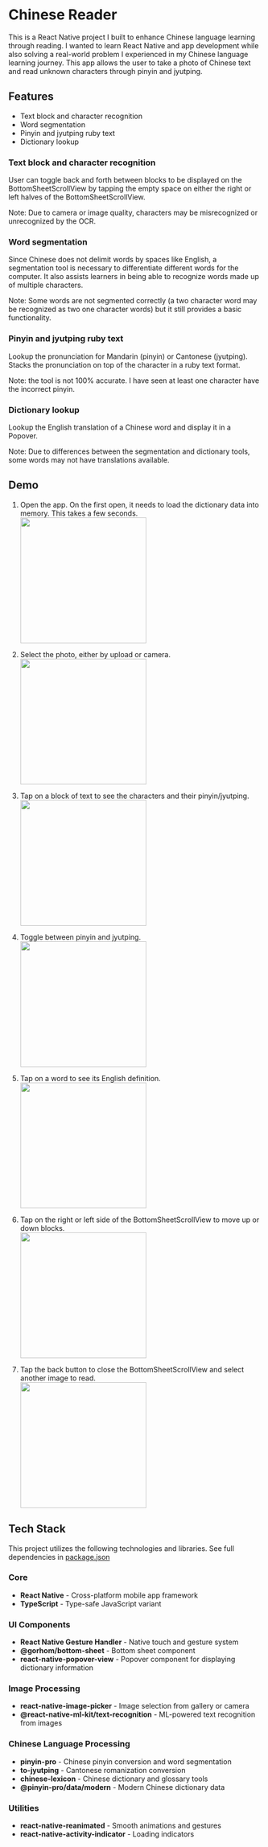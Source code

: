 
# Chinese Reader

This is a React Native project I built to enhance Chinese language learning through reading.
I wanted to learn React Native and app development while also solving a real-world problem I
experienced in my Chinese language learning journey. This app allows the user to take a photo
of Chinese text and read unknown characters through pinyin and jyutping.

## Features

- Text block and character recognition
- Word segmentation
- Pinyin and jyutping ruby text
- Dictionary lookup


### Text block and character recognition
User can toggle back and forth between blocks to be displayed on the 	BottomSheetScrollView by tapping the empty space on either the right or left halves of the BottomSheetScrollView.

Note: Due to camera or image quality, characters may be misrecognized or unrecognized by the OCR.
### Word segmentation

Since Chinese does not delimit words by spaces like English, a segmentation tool is necessary to differentiate different words for the computer. It also assists learners in being able to recognize words made up of multiple characters.

Note: Some words are not segmented correctly (a two character word may be recognized as two one character words) but it still provides a basic functionality.

### Pinyin and jyutping ruby text
Lookup the pronunciation for Mandarin (pinyin) or Cantonese (jyutping). Stacks the pronunciation on top of the character in a ruby text format.

Note: the tool is not 100% accurate. I have seen at least one character have the incorrect pinyin.

### Dictionary lookup
Lookup the English translation of a Chinese word and display it in a Popover.

Note: Due to differences between the segmentation and dictionary tools, some words may 	not have translations available.


## Demo

1. Open the app. On the first open, it needs to load the dictionary data into memory. This takes a few seconds.  
   <img src="./demo/loadingscreen.gif" width="250">

2. Select the photo, either by upload or camera.  
   <img src="./demo/selectphoto.gif" width="250">

3. Tap on a block of text to see the characters and their pinyin/jyutping.  
   <img src="./demo/blockselect.gif" width="250">

4. Toggle between pinyin and jyutping.  
   <img src="./demo/toggle.gif" width="250">

5. Tap on a word to see its English definition.  
   <img src="./demo/dictionary.gif" width="250">

6. Tap on the right or left side of the BottomSheetScrollView to move up or down blocks.  
   <img src="./demo/blockswitch.gif" width="250">

7. Tap the back button to close the BottomSheetScrollView and select another image to read.  
   <img src="./demo/exit.gif" width="250">

## Tech Stack

This project utilizes the following technologies and libraries. See full dependencies in [package.json](./package.json) 

### Core
- **React Native** - Cross-platform mobile app framework
- **TypeScript** - Type-safe JavaScript variant

### UI Components
- **React Native Gesture Handler** - Native touch and gesture system
- **@gorhom/bottom-sheet** - Bottom sheet component
- **react-native-popover-view** - Popover component for displaying dictionary information

### Image Processing
- **react-native-image-picker** - Image selection from gallery or camera
- **@react-native-ml-kit/text-recognition** - ML-powered text recognition from images

### Chinese Language Processing
- **pinyin-pro** - Chinese pinyin conversion and word segmentation
- **to-jyutping** - Cantonese romanization conversion
- **chinese-lexicon** - Chinese dictionary and glossary tools
- **@pinyin-pro/data/modern** - Modern Chinese dictionary data

### Utilities
- **react-native-reanimated** - Smooth animations and gestures
- **react-native-activity-indicator** - Loading indicators